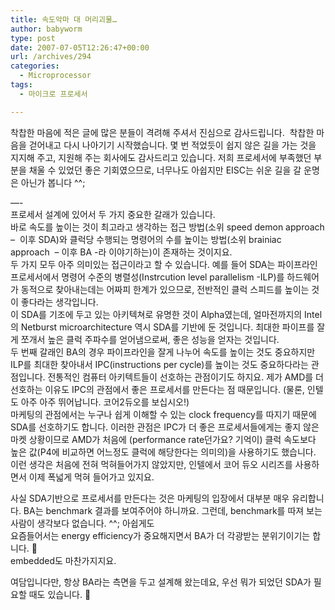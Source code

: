 ```yaml
---
title: 속도악마 대 머리괴물…
author: babyworm
type: post
date: 2007-07-05T12:26:47+00:00
url: /archives/294
categories:
  - Microprocessor
tags:
  - 마이크로 프로세서

---
```

착찹한 마음에 적은 글에 많은 분들이 격려해 주셔서 진심으로 감사드립니다.&nbsp; 착찹한 마음을 걷어내고 다시 나아기기 시작했습니다. 몇 번 적었듯이 쉽지 않은 길을 가는 것을 지지해 주고, 지원해 주는 회사에도 감사드리고 있습니다. 저희 프로세서에 부족했던 부분을 채울 수 있었던 좋은 기회였으므로, 너무나도 아쉽지만 EISC는 쉬운 길을 갈 운명은 아닌가 봅니다 ^^;

&#8212;-  
프로세서 설계에 있어서 두 가지 중요한 갈래가 있습니다.  
바로 속도를 높이는 것이 최고라고 생각하는 접근 방법(소위 speed demon approach &#8211;&nbsp; 이후 SDA)와 클럭당 수행되는 명령어의 수를 높이는 방법(소위 brainiac approach&nbsp; &#8211; 이후 BA -라 이야기하는)이 존재하는 것이지요.  
두 가지 모두 아주 의미있는 접근이라고 할 수 있습니다. 예를 들어 SDA는 파이프라인 프로세서에서 명령어 수준의 병렬성(Instrcution level parallelism -ILP)를 하드웨어가 동적으로 찾아내는데는 어짜피 한계가 있으므로, 전반적인 클럭 스피드를 높이는 것이 좋다라는 생각입니다.  
이 SDA를 기조에 두고 있는 아키텍쳐로 유명한 것이 Alpha였는데, 얼마전까지의 Intel의 Netburst microarchitecture 역시 SDA를 기반에 둔 것입니다. 최대한 파이프를 잘게 쪼개서 높은 클럭 주파수를 얻어냄으로써, 좋은 성능을 얻자는 것입니다.  
두 번째 갈래인 BA의 경우 파이프라인을 잘게 나누어 속도를 높이는 것도 중요하지만 ILP를 최대한 찾아내서 IPC(instructions per cycle)를 높이는 것도 중요하다라는 관점입니다. 전통적인 컴퓨터 아키텍트들이 선호하는 관점이기도 하지요. 제가 AMD를 더 선호하는 이유도 IPC의 관점에서 좋은 프로세서를 만든다는 점 때문입니다. (물론, 인텔도 아주 아주 뛰어납니다. 코어2듀오를 보십시오!)  
마케팅의 관점에서는 누구나 쉽게 이해할 수 있는 clock frequency를 따지기 때문에 SDA를 선호하기도 합니다. 이러한 관점은 IPC가 더 좋은 프로세서들에게는 좋지 않은 마켓 상황이므로 AMD가 처음에 (performance rate던가요? 기억이) 클럭 속도보다 높은 값(P4에 비교하면 어느정도 클럭에 해당한다는 의미의)을 사용하기도 했습니다.  
이런 생각은 처음에 전혀 먹혀들어가지 않았지만, 인텔에서 코어 듀오 시리즈를 사용하면서 이제 폭넓게 먹혀 들어가고 있지요.

사실 SDA기반으로 프로세서를 만든다는 것은 마케팅의 입장에서 대부분 매우 유리합니다. BA는 benchmark 결과를 보여주어야 하니까요. 그런데, benchmark를 따져 보는 사람이 생각보다 없습니다. ^^; 아쉽게도  
요즘들어서는 energy efficiency가 중요해지면서 BA가 더 각광받는 분위기이기는 합니다. 🙂  
embedded도 마찬가지지요. 

여담입니다만, 항상 BA라는 측면을 두고 설계해 왔는데요, 우선 뭐가 되었던 SDA가 필요할 때도 있습니다. 🙂